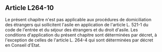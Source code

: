 ## Article L264-10

Le présent chapitre n'est pas applicable aux procédures de domiciliation des étrangers qui sollicitent l'asile
en application de l'article L. 521-1 du code de l'entrée et du séjour des étrangers et du droit d'asile. Les
conditions d'application du présent chapitre sont déterminées par décret, à l'exception de celles de l'article L.
264-4 qui sont déterminées par décret en Conseil d'Etat.



